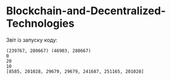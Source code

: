 # Blockchain-and-Decentralized-Technologies

Звіт із запуску коду:
```
(239767, 280667) (46903, 280667)
0
20
10
[8585, 201028, 29679, 29679, 241687, 251165, 201028]
```

